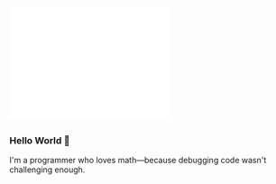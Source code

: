 <img  position=fixed width="auto" height="200" alt="" src="images/helloworld.svg"/>

<!-- <img align=right position=fixed width="auto" height="200" alt="" src="images/text.svg"/> -->

### Hello World 👋


I'm a programmer who loves math—because debugging code wasn't challenging enough.


